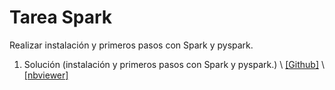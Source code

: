 # Tarea Spark

Realizar instalación y primeros pasos con Spark y pyspark.


1. Solución (instalación y primeros pasos con Spark y pyspark.) \ [[Github]](https://github.com/dicrojasch/big_data_homeworks/blob/master/8.spark/spark.ipynb) \ [[nbviewer]](https://nbviewer.jupyter.org/github/dicrojasch/big_data_homeworks/blob/master/8.spark/spark.ipynb)  